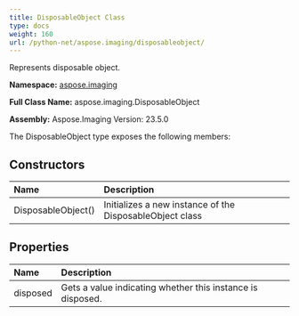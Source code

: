 ```yaml
---
title: DisposableObject Class
type: docs
weight: 160
url: /python-net/aspose.imaging/disposableobject/
---
```


Represents disposable object.

**Namespace:** [aspose.imaging](/imaging/python-net/aspose.imaging/)

**Full Class Name:** aspose.imaging.DisposableObject

**Assembly:**  Aspose.Imaging Version: 23.5.0

The DisposableObject type exposes the following members:
## **Constructors**
|**Name**|**Description**|
| :- | :- |
|DisposableObject()|Initializes a new instance of the DisposableObject class|
## **Properties**
|**Name**|**Description**|
| :- | :- |
|disposed|Gets a value indicating whether this instance is disposed.|
